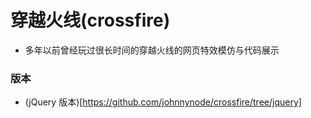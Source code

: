 # 穿越火线(crossfire)

- 多年以前曾经玩过很长时间的穿越火线的网页特效模仿与代码展示

### 版本
- (jQuery 版本)[https://github.com/johnnynode/crossfire/tree/jquery]
